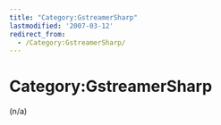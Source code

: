 ```yaml
---
title: "Category:GstreamerSharp"
lastmodified: '2007-03-12'
redirect_from:
  - /Category:GstreamerSharp/
---
```


Category:GstreamerSharp
=======================

(n/a)

